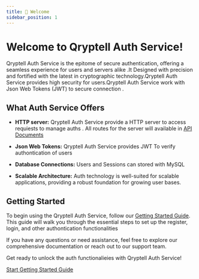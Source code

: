```yaml
---
title: 👋 Welcome
sidebar_position: 1
---
```


# Welcome to Qryptell Auth Service!

Qryptell Auth Service is the epitome of secure authentication, offering a seamless experience for users and servers alike .It Designed with precision and fortified with the latest in cryptographic technology.Qryptell Auth Service provides high security for users.Qryptell Auth Service work with Json Web Tokens (JWT) to secure connection .

## What Auth Service Offers

- **HTTP server:** Qryptell Auth Service provide a HTTP server to access requiests to manage auths . All routes for the server will available in [API Documents](/auth/api-docs)

- **Json Web Tokens:** Qryptell Auth Service provides JWT To verify authontication of users

- **Database Connections:** Users and Sessions can stored with MySQL

- **Scalable Architecture:** Auth technology is well-suited for scalable applications, providing a robust foundation for growing user bases.

## Getting Started

To begin using the Qryptell Auth Service, follow our [Getting Started Guide](/auth/getting-started). This guide will walk you through the essential steps to set up the register, login, and other authontication functionalities

If you have any questions or need assistance, feel free to explore our comprehensive documentation or reach out to our support team.

Get ready to unlock the auth functionalieies with Qryptell Auth Service!

[Start Getting Started Guide](/auth/getting-started)
